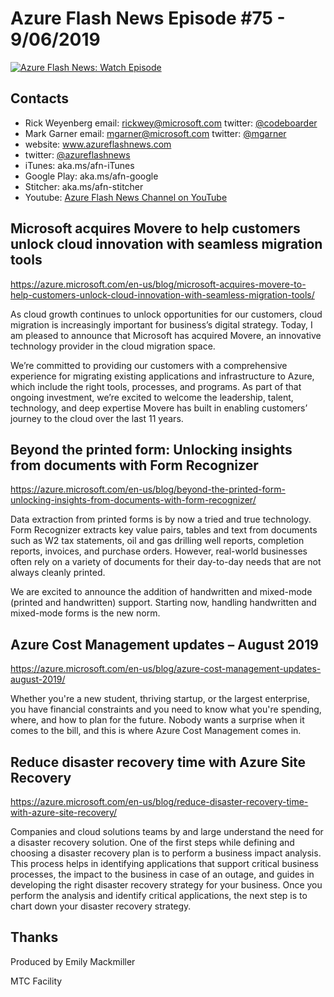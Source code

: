# Azure Flash News Episode #75 - 9/06/2019

[![Azure Flash News: Watch Episode](https://img.youtube.com/vi/Pyf8o0jCU9Y/0.jpg)](http://www.youtube.com/watch?v=Pyf8o0jCU9Y "Azure Flash News: Episode 75")

## Contacts
* Rick Weyenberg  email: rickwey@microsoft.com twitter: [@codeboarder](https://www.twitter.com/codeboarder)
* Mark Garner email: mgarner@microsoft.com twitter: [@mgarner](https://www.twitter.com/mgarner)
* website: www.azureflashnews.com
* twitter: [@azureflashnews](https://www.twitter.com/azureflashnews)
* iTunes: aka.ms/afn-iTunes
* Google Play: aka.ms/afn-google
* Stitcher: aka.ms/afn-stitcher
* Youtube: [Azure Flash News Channel on YouTube](https://www.youtube.com/channel/UCV6U_D4q7OxQaf0rFfEb6fQ)


## Microsoft acquires Movere to help customers unlock cloud innovation with seamless migration tools
https://azure.microsoft.com/en-us/blog/microsoft-acquires-movere-to-help-customers-unlock-cloud-innovation-with-seamless-migration-tools/

As cloud growth continues to unlock opportunities for our customers, cloud migration is increasingly important for business’s digital strategy. Today, I am pleased to announce that Microsoft has acquired Movere, an innovative technology provider in the cloud migration space.

We’re committed to providing our customers with a comprehensive experience for migrating existing applications and infrastructure to Azure, which include the right tools, processes, and programs. As part of that ongoing investment, we’re excited to welcome the leadership, talent, technology, and deep expertise Movere has built in enabling customers’ journey to the cloud over the last 11 years.

## Beyond the printed form: Unlocking insights from documents with Form Recognizer
https://azure.microsoft.com/en-us/blog/beyond-the-printed-form-unlocking-insights-from-documents-with-form-recognizer/

Data extraction from printed forms is by now a tried and true technology. Form Recognizer extracts key value pairs, tables and text from documents such as W2 tax statements, oil and gas drilling well reports, completion reports, invoices, and purchase orders. However, real-world businesses often rely on a variety of documents for their day-to-day needs that are not always cleanly printed.

We are excited to announce the addition of handwritten and mixed-mode (printed and handwritten) support. Starting now, handling handwritten and mixed-mode forms is the new norm.

## Azure Cost Management updates – August 2019
https://azure.microsoft.com/en-us/blog/azure-cost-management-updates-august-2019/

Whether you're a new student, thriving startup, or the largest enterprise, you have financial constraints and you need to know what you're spending, where, and how to plan for the future. Nobody wants a surprise when it comes to the bill, and this is where Azure Cost Management comes in.

## Reduce disaster recovery time with Azure Site Recovery
https://azure.microsoft.com/en-us/blog/reduce-disaster-recovery-time-with-azure-site-recovery/

Companies and cloud solutions teams by and large understand the need for a disaster recovery solution. One of the first steps while defining and choosing a disaster recovery plan is to perform a business impact analysis. This process helps in identifying applications that support critical business processes, the impact to the business in case of an outage, and guides in developing the right disaster recovery strategy for your business. Once you perform the analysis and identify critical applications, the next step is to chart down your disaster recovery strategy.

## Thanks
Produced by Emily Mackmiller

MTC Facility
